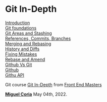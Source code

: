 # Git In-Depth

[Introduction](https://github.com/Unosquare-CoE-JavaScript/miguel-juarez-coria/tree/main/git-in-depth/Module1)    
[Git foundations](https://github.com/Unosquare-CoE-JavaScript/miguel-juarez-coria/tree/main/git-in-depth/Module2)  
[Git Areas and Stashing](https://github.com/Unosquare-CoE-JavaScript/miguel-juarez-coria/tree/main/git-in-depth/Module3)  
[References, Commits, Branches](https://github.com/Unosquare-CoE-JavaScript/miguel-juarez-coria/tree/main/git-in-depth/Module4)  
[Merging and Rebasing](https://github.com/Unosquare-CoE-JavaScript/miguel-juarez-coria/tree/main/git-in-depth/Module5)  
[History and Diffs](https://github.com/Unosquare-CoE-JavaScript/miguel-juarez-coria/tree/main/git-in-depth/Module6)  
[Fixing Mistakes](https://github.com/Unosquare-CoE-JavaScript/miguel-juarez-coria/tree/main/git-in-depth/Module7)  
[Rebase and Amend](https://github.com/Unosquare-CoE-JavaScript/miguel-juarez-coria/tree/main/git-in-depth/Module8)  
[ Github Vs Git](https://github.com/Unosquare-CoE-JavaScript/miguel-juarez-coria/tree/main/git-in-depth/Module9)  
[Github](https://github.com/Unosquare-CoE-JavaScript/miguel-juarez-coria/tree/main/git-in-depth/Module10)  
[Githu API](https://github.com/Unosquare-CoE-JavaScript/miguel-juarez-coria/tree/main/git-in-depth/Module11)  

Git course [Git In-Depth](https://frontendmasters.com/courses/git-in-depth) from [Front End Masters](https://frontendmasters.com/)

**[Miguel Coria](https://github.com/mcoriaunosquare)** May 04th, 2022.